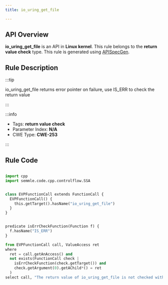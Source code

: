 ```yaml
---
title: io_uring_get_file

---
```



## API Overview
**io_uring_get_file** is an API in **Linux kernel**. This rule belongs to the **return value check** type. This rule is generated using [APISpecGen](../../tools/APISpecGen).
## Rule Description

:::tip

io_uring_get_file returns error pointer on failure, use IS_ERR to check the return value

:::

:::info

- Tags: **return value check**
- Parameter Index: **N/A**
- CWE Type: **CWE-253**

:::

## Rule Code
```python

import cpp
import semmle.code.cpp.controlflow.SSA


class EVPFunctionCall extends FunctionCall {
  EVPFunctionCall() {
    this.getTarget().hasName("io_uring_get_file")
  }
}


predicate isErrCheckFunction(Function f) {
  f.hasName("IS_ERR") 
}

from EVPFunctionCall call, ValueAccess ret
where
  ret = call.getAnAccess() and
  not exists(FunctionCall check |
    isErrCheckFunction(check.getTarget()) and
    check.getArgument(0).getAChild*() = ret
  )
select call, "The return value of io_uring_get_file is not checked with IS_ERR."
    
```